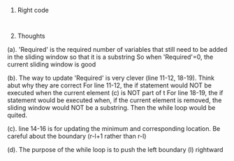 1. Right code
```


```



2. Thoughts

(a). 'Required' is the required number of variables that still need to be added in the sliding window so that it is a substring
So when 'Required'=0, the current sliding window is good

(b). The way to update 'Required' is very clever (line 11-12, 18-19). Think abut why they are correct
For line 11-12, the if statement would NOT be executed when the current element (c) is NOT part of t
For line 18-19, the if statement would be executed when, if the current element is removed, the sliding window would NOT be a substring.
Then the while loop would be quited.


(c). line 14-16 is for updating the minimum and corresponding location. Be careful about the boundary (r-l+1 rather than r-l)

(d). The purpose of the while loop is to push the left boundary (l) rightward

